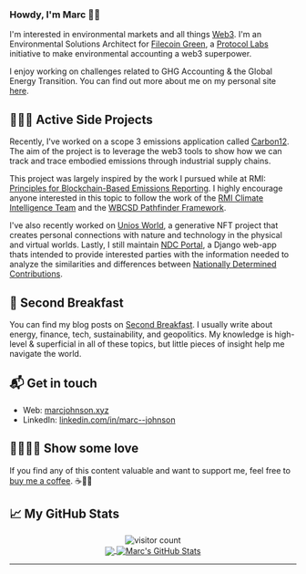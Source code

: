 ### Howdy, I'm Marc 👋🏻

I'm interested in environmental markets and all things [Web3][6]. I'm an Environmental Solutions Architect for <a href="https://green.filecoin.io/" target="_blank">Filecoin Green</a>, a <a href="https://protocol.ai/" target="_blank">Protocol Labs</a> initiative to make environmental accounting a web3 superpower.

I enjoy working on challenges related to GHG Accounting & the Global Energy Transition. You can find out more about me on my personal site [here][1].

## 👨🏼‍💻 Active Side Projects 

Recently, I've worked on a scope 3 emissions application called <a href="https://github.com/mjohnson518/Carbon12" target="_blank">Carbon12</a>. The aim of the project is to leverage the web3 tools to show how we can track and trace embodied emissions through industrial supply chains. 

This project was largely inspired by the work I pursued while at RMI: [Principles for Blockchain-Based Emissions Reporting](https://marcjohnson.info/RMI). I highly encourage anyone interested in this topic to follow the work of the [RMI Climate Intelligence Team](https://rmi.org/insight/toward-a-technology-ecosystem-for-carbon-accounting/) and the [WBCSD Pathfinder Framework](https://www.wbcsd.org/Programs/Climate-and-Energy/Climate/SOS-1.5/Resources/Pathfinder-Framework-Version-2.0).

I've also recently worked on <a href="https://unios.world/" target="_blank">Unios World</a>, a generative NFT project that creates personal connections with nature and technology in the physical and virtual worlds. Lastly, I still maintain <a href="https://ndcportal.app/" target="_blank">NDC Portal</a>, a Django web-app thats intended to provide interested parties with the information needed to analyze the similarities and differences between [Nationally Determined Contributions][5].

## :bread: Second Breakfast

You can find my blog posts on [Second Breakfast][3]. I usually write about energy, finance, tech, sustainability, and geopolitics. My knowledge is high-level & superficial in all of these topics, but little pieces of insight help me navigate the world.

## 📬 Get in touch

- Web: [marcjohnson.xyz][1]
- LinkedIn: [linkedin.com/in/marc--johnson][4]

## 🤜🏻🤛🏻 Show some love

If you find any of this content valuable and want to support me, feel free to [buy me a coffee][2]. :coffee:🙏🏻

## &#x1f4c8; My GitHub Stats

<p  align="center">
 <img src="https://visitor-badge.glitch.me/badge?page_id=mjohnson518.mjohnson518" alt="visitor count"/></br>

<a href="https://github.com/mjohnson518/mjohnson518">
  <img align="center" src="https://github-readme-stats.vercel.app/api/top-langs/?username=mjohnson518&count_private=true&hide=html,css,scss,python&title_color=ffffff&text_color=c9cacc&icon_color=2bbc8a&bg_color=1d1f21" />
</a>

<a href="https://github.com/mjohnson518/mjohnson518">
  <img align="center" src="https://github-readme-stats.vercel.app/api?username=mjohnson518&count_private=true&line_height=27&title_color=ffffff&text_color=c9cacc&icon_color=2bbc8a&bg_color=1d1f21" alt="Marc's GitHub Stats" />
</a></p> 

---










[1]: https://marcjohnson.info/
[2]: https://www.buymeacoffee.com/marcjohnson/
[3]: https://www.second-breakfast.co/
[4]: https://www.linkedin.com/in/marc--johnson/
[5]: https://www4.unfccc.int/sites/NDCStaging/Pages/Home.aspx
[6]: https://youtu.be/l44z35vabvA
